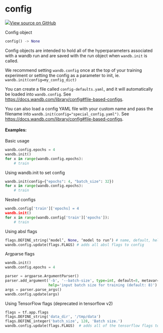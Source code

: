 # config



[![](https://www.tensorflow.org/images/GitHub-Mark-32px.png)View source on GitHub](https://www.github.com/wandb/client/tree/341e249f17302703b79544d82bd382af88498cb9/wandb/sdk/wandb_config.py#L23-L257)



Config object

```python
config() -> None
```




Config objects are intended to hold all of the hyperparameters associated with
a wandb run and are saved with the run object when `wandb.init` is called.

We recommend setting `wandb.config` once at the top of your training experiment or
setting the config as a parameter to init, ie. `wandb.init(config=my_config_dict)`

You can create a file called `config-defaults.yaml`, and it will automatically be
loaded into `wandb.config`. See https://docs.wandb.com/library/config#file-based-configs.

You can also load a config YAML file with your custom name and pass the filename
into `wandb.init(config="special_config.yaml")`.
See https://docs.wandb.com/library/config#file-based-configs.

#### Examples:

Basic usage
```python
wandb.config.epochs = 4
wandb.init()
for x in range(wandb.config.epochs):
    # train
```

Using wandb.init to set config
```python
wandb.init(config={"epochs": 4, "batch_size": 32})
for x in range(wandb.config.epochs):
    # train
```

Nested configs
```python
wandb.config['train']['epochs] = 4
wandb.init()
for x in range(wandb.config['train']['epochs']):
    # train
```

Using absl flags
```python
flags.DEFINE_string(‘model’, None, ‘model to run’) # name, default, help
wandb.config.update(flags.FLAGS) # adds all absl flags to config
```

Argparse flags
```python
wandb.init()
wandb.config.epochs = 4

parser = argparse.ArgumentParser()
parser.add_argument('-b', '--batch-size', type=int, default=8, metavar='N',
                    help='input batch size for training (default: 8)')
args = parser.parse_args()
wandb.config.update(args)
```

Using TensorFlow flags (deprecated in tensorflow v2)
```python
flags = tf.app.flags
flags.DEFINE_string('data_dir', '/tmp/data')
flags.DEFINE_integer('batch_size', 128, 'Batch size.')
wandb.config.update(flags.FLAGS)  # adds all of the tensorflow flags to config
```
